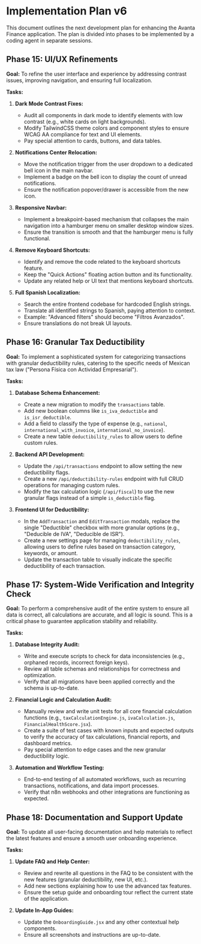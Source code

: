 # Implementation Plan v6

This document outlines the next development plan for enhancing the Avanta Finance application. The plan is divided into phases to be implemented by a coding agent in separate sessions.

## Phase 15: UI/UX Refinements

**Goal:** To refine the user interface and experience by addressing contrast issues, improving navigation, and ensuring full localization.

**Tasks:**

1.  **Dark Mode Contrast Fixes:**
    *   Audit all components in dark mode to identify elements with low contrast (e.g., white cards on light backgrounds).
    *   Modify TailwindCSS theme colors and component styles to ensure WCAG AA compliance for text and UI elements.
    *   Pay special attention to cards, buttons, and data tables.

2.  **Notifications Center Relocation:**
    *   Move the notification trigger from the user dropdown to a dedicated bell icon in the main navbar.
    *   Implement a badge on the bell icon to display the count of unread notifications.
    *   Ensure the notification popover/drawer is accessible from the new icon.

3.  **Responsive Navbar:**
    *   Implement a breakpoint-based mechanism that collapses the main navigation into a hamburger menu on smaller desktop window sizes.
    *   Ensure the transition is smooth and that the hamburger menu is fully functional.

4.  **Remove Keyboard Shortcuts:**
    *   Identify and remove the code related to the keyboard shortcuts feature.
    *   Keep the "Quick Actions" floating action button and its functionality.
    *   Update any related help or UI text that mentions keyboard shortcuts.

5.  **Full Spanish Localization:**
    *   Search the entire frontend codebase for hardcoded English strings.
    *   Translate all identified strings to Spanish, paying attention to context.
    *   Example: "Advanced filters" should become "Filtros Avanzados".
    *   Ensure translations do not break UI layouts.

## Phase 16: Granular Tax Deductibility

**Goal:** To implement a sophisticated system for categorizing transactions with granular deductibility rules, catering to the specific needs of Mexican tax law ("Persona Física con Actividad Empresarial").

**Tasks:**

1.  **Database Schema Enhancement:**
    *   Create a new migration to modify the `transactions` table.
    *   Add new boolean columns like `is_iva_deductible` and `is_isr_deductible`.
    *   Add a field to classify the type of expense (e.g., `national`, `international_with_invoice`, `international_no_invoice`).
    *   Create a new table `deductibility_rules` to allow users to define custom rules.

2.  **Backend API Development:**
    *   Update the `/api/transactions` endpoint to allow setting the new deductibility flags.
    *   Create a new `/api/deductibility-rules` endpoint with full CRUD operations for managing custom rules.
    *   Modify the tax calculation logic (`/api/fiscal`) to use the new granular flags instead of a simple `is_deductible` flag.

3.  **Frontend UI for Deductibility:**
    *   In the `AddTransaction` and `EditTransaction` modals, replace the single "Deductible" checkbox with more granular options (e.g., "Deducible de IVA", "Deducible de ISR").
    *   Create a new settings page for managing `deductibility_rules`, allowing users to define rules based on transaction category, keywords, or amount.
    *   Update the transaction table to visually indicate the specific deductibility of each transaction.

## Phase 17: System-Wide Verification and Integrity Check

**Goal:** To perform a comprehensive audit of the entire system to ensure all data is correct, all calculations are accurate, and all logic is sound. This is a critical phase to guarantee application stability and reliability.

**Tasks:**

1.  **Database Integrity Audit:**
    *   Write and execute scripts to check for data inconsistencies (e.g., orphaned records, incorrect foreign keys).
    *   Review all table schemas and relationships for correctness and optimization.
    *   Verify that all migrations have been applied correctly and the schema is up-to-date.

2.  **Financial Logic and Calculation Audit:**
    *   Manually review and write unit tests for all core financial calculation functions (e.g., `taxCalculationEngine.js`, `ivaCalculation.js`, `FinancialHealthScore.jsx`).
    *   Create a suite of test cases with known inputs and expected outputs to verify the accuracy of tax calculations, financial reports, and dashboard metrics.
    *   Pay special attention to edge cases and the new granular deductibility logic.

3.  **Automation and Workflow Testing:**
    *   End-to-end testing of all automated workflows, such as recurring transactions, notifications, and data import processes.
    *   Verify that n8n webhooks and other integrations are functioning as expected.

## Phase 18: Documentation and Support Update

**Goal:** To update all user-facing documentation and help materials to reflect the latest features and ensure a smooth user onboarding experience.

**Tasks:**

1.  **Update FAQ and Help Center:**
    *   Review and rewrite all questions in the FAQ to be consistent with the new features (granular deductibility, new UI, etc.).
    *   Add new sections explaining how to use the advanced tax features.
    *   Ensure the setup guide and onboarding tour reflect the current state of the application.

2.  **Update In-App Guides:**
    *   Update the `OnboardingGuide.jsx` and any other contextual help components.
    *   Ensure all screenshots and instructions are up-to-date.
